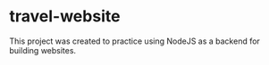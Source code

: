 # travel-website
This project was created to practice using NodeJS as a backend for building websites.
